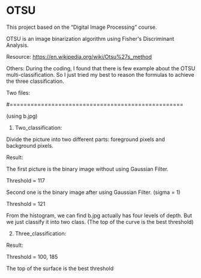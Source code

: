 # OTSU

This project based on the “Digital Image Processing” course.

OTSU is an image binarization algorithm using Fisher's Discriminant Analysis.

Resource: https://en.wikipedia.org/wiki/Otsu%27s_method

Others: During the coding, I found that there is few example about the OTSU multi-classification. So I just tried my best to reason the formulas to achieve the three classification.

Two files: 

#==================================================

(using b.jpg)

1.	Two_classification:

Divide the picture into two different parts: foreground pixels and background pixels.

Result: 

The first picture is the binary image without using Gaussian Filter.

Threshold = 117


Second one is the binary image after using Gaussian Filter. (sigma = 1)

Threshold = 121


From the histogram, we can find b.jpg actually has four levels of depth. But we just classify it into two class. (The top of the curve is the best threshold)

2.	Three_classification:

Result:

Threshold = 100, 185

The top of the surface is the best threshold
